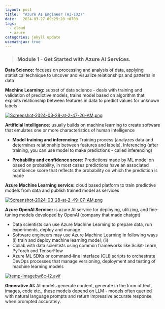 ```yaml
---
layout: post
title:  "Azure AI Engineer (AI-102)"
date:   2024-03-27 09:29:20 +0700
tags:
  - cloud
  - azure
categories: jekyll update
usemathjax: true
---
```


> ### Module 1 - Get Started with Azure AI Services.

**Data Science:** focuses on processing and analysis of data, applying statistical technique to uncover and visualize relationships and patterns in data

**Machine Learning:** subset of data science - deals with training and validation of predictive models, trains model based on algorithm that exploits relationship between features in data to predict values for unknown labels

[![Screenshot-2024-03-28-at-2-47-26-AM.png](https://i.postimg.cc/Y9HkprnX/Screenshot-2024-03-28-at-2-47-26-AM.png)](https://postimg.cc/bG34ghjb)

**Artificial Intelligence:** usually builds on machine learning to create software that emulates one or more characteristics of human intelligence 

  - **Model training and inferencing:** Training process (analyzes data and determines relationship between features and labels), Inferencing (after training, you can use model to make predictions - called inferencing) 

  - **Probability and confidence score:** Predictions made by ML model on based on probability, in most cases predictions have an associated confidence score that reflects the probability on which the prediction is made 

**Azure Machine Learning service:** cloud based platform to train predictive models from data and publish trained model as services

[![Screenshot-2024-03-28-at-2-49-07-AM.png](https://i.postimg.cc/k41jTwbx/Screenshot-2024-03-28-at-2-49-07-AM.png)](https://postimg.cc/7GzM63X6)

**Azure OpenAI Service:** is azure AI service for deploying, utilizing, and fine-tuning models developed by OpenAI (company that made chatgpt)

- Data scientists can use Azure Machine Learning to prepare data, run experiments, deploy and manage
- Software engineers may use Azure Machine Learning in following ways (i) train and deploy machine learning model, (ii) 
- Collab with data scientists using common frameworks like Scikit-Learn, PyTorch and TensorFlow
- Azure ML SDKs or command-line interface (CLI) scripts to orchestrate DevOps processes that manage versioning, deployment and testing of machine learning models 

[![temp-Imagebw6c-I2.avif](https://i.postimg.cc/YSW4jSpY/temp-Imagebw6c-I2.avif)](https://postimg.cc/t19RMpn4)

**Generative AI:** AI models generate content, generate in the form of text, images, code etc., these models depend on LLM - models often queried with natural language prompts and return impressive accurate response when prompted accurately.
